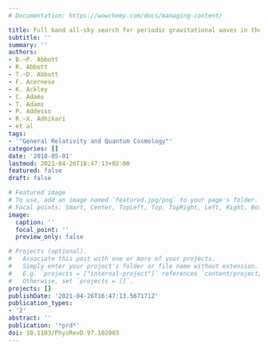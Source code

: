 ```yaml
---
# Documentation: https://wowchemy.com/docs/managing-content/

title: Full band all-sky search for periodic gravitational waves in the O1 LIGO data
subtitle: ''
summary: ''
authors:
- B.~P. Abbott
- R. Abbott
- T.~D. Abbott
- F. Acernese
- K. Ackley
- C. Adams
- T. Adams
- P. Addesso
- R.~X. Adhikari
- et al
tags:
- '"General Relativity and Quantum Cosmology"'
categories: []
date: '2018-05-01'
lastmod: 2021-04-26T18:47:13+02:00
featured: false
draft: false

# Featured image
# To use, add an image named `featured.jpg/png` to your page's folder.
# Focal points: Smart, Center, TopLeft, Top, TopRight, Left, Right, BottomLeft, Bottom, BottomRight.
image:
  caption: ''
  focal_point: ''
  preview_only: false

# Projects (optional).
#   Associate this post with one or more of your projects.
#   Simply enter your project's folder or file name without extension.
#   E.g. `projects = ["internal-project"]` references `content/project/deep-learning/index.md`.
#   Otherwise, set `projects = []`.
projects: []
publishDate: '2021-04-26T16:47:13.567171Z'
publication_types:
- '2'
abstract: ''
publication: '*prd*'
doi: 10.1103/PhysRevD.97.102003
---
```

